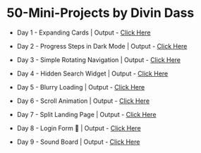 # 50-Mini-Projects by Divin Dass

 * Day 1 - Expanding Cards | Output - [Click Here](https://webx-divin.github.io/50-Mini-Projects/Day%201/index.html)

  * Day 2 - Progress Steps in Dark Mode | Output - [Click Here](https://webx-divin.github.io/50-Mini-Projects/Day%202/index.html)

  * Day 3 - Simple Rotating Navigation | Output - [Click Here](https://webx-divin.github.io/50-Mini-Projects/Day%203/index.html)

  * Day 4 - Hidden Search Widget | Output - [Click Here](https://webx-divin.github.io/50-Mini-Projects/Day%204/index.html)

  * Day 5 - Blurry Loading | Output - [Click Here](https://webx-divin.github.io/50-Mini-Projects/Day%205/index.html)

  * Day 6 - Scroll Animation | Output - [Click Here](https://webx-divin.github.io/50-Mini-Projects/Day%206/index.html)

  * Day 7 - Split Landing Page | Output - [Click Here](https://webx-divin.github.io/50-Mini-Projects/Day%207/index.html)

  * Day 8 - Login Form 💙 | Output - [Click Here](https://webx-divin.github.io/50-Mini-Projects/Day%208/index.html)

  * Day 9 - Sound Board | Output - [Click Here](https://webx-divin.github.io/50-Mini-Projects/Day%209/index.html)